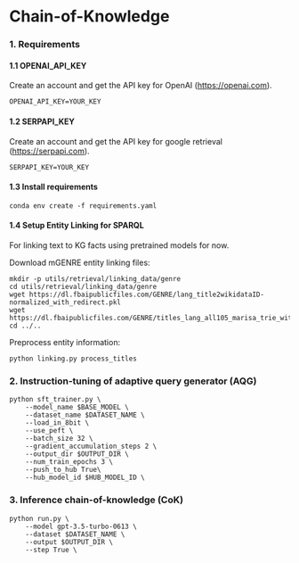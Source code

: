 # Chain-of-Knowledge

### 1. Requirements
#### 1.1 OPENAI_API_KEY
Create an account and get the API key for OpenAI (https://openai.com).

```
OPENAI_API_KEY=YOUR_KEY
```
#### 1.2 SERPAPI_KEY
Create an account and get the API key for google retrieval (https://serpapi.com).

```
SERPAPI_KEY=YOUR_KEY
```

#### 1.3 Install requirements
```
conda env create -f requirements.yaml
```

#### 1.4 Setup Entity Linking for SPARQL

For linking text to KG facts using pretrained models for now.

Download mGENRE entity linking files:

```
mkdir -p utils/retrieval/linking_data/genre
cd utils/retrieval/linking_data/genre
wget https://dl.fbaipublicfiles.com/GENRE/lang_title2wikidataID-normalized_with_redirect.pkl
wget https://dl.fbaipublicfiles.com/GENRE/titles_lang_all105_marisa_trie_with_redirect.pkl
cd ../..
```

Preprocess entity information:

```
python linking.py process_titles
```

### 2. Instruction-tuning of adaptive query generator (AQG)
```
python sft_trainer.py \
    --model_name $BASE_MODEL \
    --dataset_name $DATASET_NAME \
    --load_in_8bit \
    --use_peft \
    --batch_size 32 \
    --gradient_accumulation_steps 2 \
    --output_dir $OUTPUT_DIR \
    --num_train_epochs 3 \
    --push_to_hub True\
    --hub_model_id $HUB_MODEL_ID \
```

### 3. Inference chain-of-knowledge (CoK)
```
python run.py \
    --model gpt-3.5-turbo-0613 \
    --dataset $DATASET_NAME \
    --output $OUTPUT_DIR \
    --step True \
```
